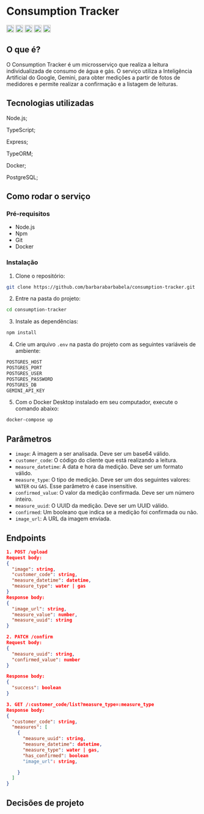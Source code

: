 # Consumption Tracker

<img src="https://www.vectorlogo.zone/logos/nodejs/nodejs-icon.svg" width="20px"/>    
<img src="https://www.vectorlogo.zone/logos/typescriptlang/typescriptlang-icon.svg" width="20px"/>
<img src="https://www.vectorlogo.zone/logos/docker/docker-tile.svg" width="20px"/>
<img src="https://www.vectorlogo.zone/logos/postgresql/postgresql-icon.svg" width="20px"/>
<img src="https://www.vectorlogo.zone/logos/expressjs/expressjs-icon.svg" width="20px"/>

## O que é?

O Consumption Tracker é um microsserviço que realiza a leitura individualizada de consumo de água e gás.
O serviço utiliza a Inteligência Artificial do Google, Gemini, para obter medições a partir de fotos de medidores e permite realizar a confirmação e a listagem de leituras.

## Tecnologias utilizadas

Node.js;

TypeScript;

Express;

TypeORM;

Docker;

PostgreSQL;

## Como rodar o serviço

### Pré-requisitos

- Node.js
- Npm
- Git
- Docker

### Instalação

1. Clone o repositório:

```bash
git clone https://github.com/barbarabarbabela/consumption-tracker.git
```

2. Entre na pasta do projeto:

```bash
cd consumption-tracker
```

3. Instale as dependências:

```bash
npm install
```

4. Crie um arquivo `.env` na pasta do projeto com as seguintes variáveis de ambiente:

```bash
POSTGRES_HOST
POSTGRES_PORT
POSTGRES_USER
POSTGRES_PASSWORD
POSTGRES_DB
GEMINI_API_KEY
```

5. Com o Docker Desktop instalado em seu computador, execute o comando abaixo:

```bash
docker-compose up
```

## Parâmetros

- `image`: A imagem a ser analisada. Deve ser um base64 válido.
- `customer_code`: O código do cliente que está realizando a leitura.
- `measure_datetime`: A data e hora da medição. Deve ser um formato válido.
- `measure_type`: O tipo de medição. Deve ser um dos seguintes valores: `WATER` ou `GAS`. Esse parâmetro é case insensitive.
- `confirmed_value`: O valor da medição confirmada. Deve ser um número inteiro.
- `measure_uuid`: O UUID da medição. Deve ser um UUID válido.
- `confirmed`: Um booleano que indica se a medição foi confirmada ou não.
- `image_url`: A URL da imagem enviada.

## Endpoints

```json
1. POST /upload
Request body:
{
  "image": string,
  "customer_code": string,
  "measure_datetime": datetime,
  "measure_type": water | gas
}
Response body:
{
  "image_url": string,
  "measure_value": number,
  "measure_uuid": string
}
```

```json
2. PATCH /confirm
Request body:
{
  "measure_uuid": string,
  "confirmed_value": number
}

Response body:
{
  "success": boolean
}
```

```json
3. GET /:customer_code/list?measure_type=:measure_type
Response body:
{
  "customer_code": string,
  "measures": [
    {
      "measure_uuid": string,
      "measure_datetime": datetime,
      "measure_type": water | gas,
      "has_confirmed": boolean
      "image_url": string,

    }
  ]
}
```

## Decisões de projeto
